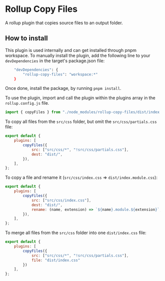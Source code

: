 # Rollup Copy Files

A rollup plugin that copies source files to an output folder.

## How to install

This plugin is used internally and can get installed through pnpm workspace.
To manually install the plugin, add the following line to your `devDependencies` in the target's package.json file:

```bash
    "devDependencies": {
        "rollup-copy-files": "workspace:*"
    }
```
Once done, install the package, by running `pnpm install`.

To use the plugin, import and call the plugin within the plugins array in the `rollup.config.js` file.
```JavaScript
import { copyFiles } from "./node_modules/rollup-copy-files/dist/index.min.js";
```

To copy all files from the `src/css` folder, but omit the `src/css/partials.css` file:
```JavaScript
export default {
    plugins: [
        copyFiles({
            src: ["src/css/*", "!src/css/partials.css"],
            dest: "dist/",
        }),
    ],
};
```

To copy a file and rename it (`src/css/index.css` => `dist/index.module.css`):
```JavaScript
export default {
    plugins: [
        copyFiles({
            src: ["src/css/index.css"],
            dest: "dist/",
            rename: (name, extension) => `${name}.module.${extension}`,
        }),
    ],
};
```

To merge all files from the `src/css` folder into one `dist/index.css` file:
```JavaScript
export default {
    plugins: [
        copyFiles({
            src: ["src/css/*", "!src/css/partials.css"],
            file: "dist/index.css"
        })
    ],
};
```